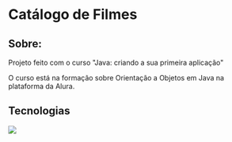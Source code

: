 <h1>Catálogo de Filmes</h1>

<h2>Sobre:</h2>
<p>Projeto feito com o curso "Java: criando a sua primeira aplicação"</p>
<p>O curso está na formação sobre Orientação a Objetos em Java na plataforma da Alura.</p>

## Tecnologias

<div>
  <img src="https://img.shields.io/badge/Java-ED8B00?style=for-the-badge&logo=openjdk&logoColor=white">
</div>
